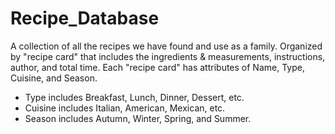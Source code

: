 # Recipe_Database

A collection of all the recipes we have found and use as a family.
Organized by "recipe card" that includes the ingredients & measurements, instructions, author, and total time.
Each "recipe card" has attributes of Name, Type, Cuisine, and Season.
- Type includes Breakfast, Lunch, Dinner, Dessert, etc.
- Cuisine includes Italian, American, Mexican, etc.
- Season includes Autumn, Winter, Spring, and Summer.

